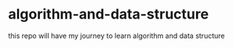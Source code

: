 # algorithm-and-data-structure
this repo will have my journey to learn algorithm and data structure
